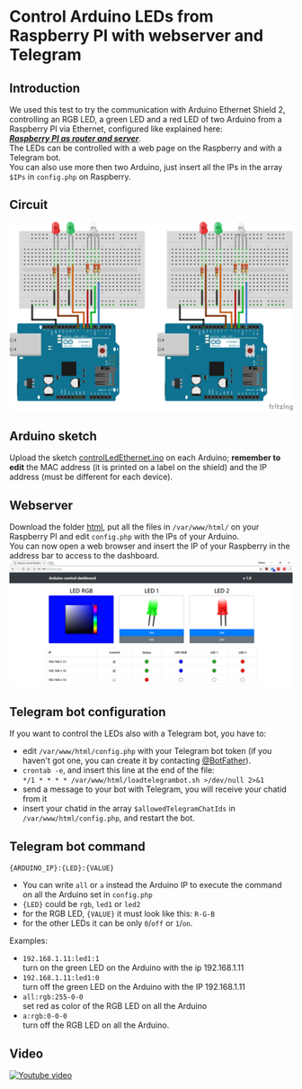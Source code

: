 # Control Arduino LEDs from Raspberry PI with webserver and Telegram

## Introduction
We used this test to try the communication with Arduino Ethernet Shield 2, controlling an RGB LED, a green LED and a red LED of two Arduino from a Raspberry PI via Ethernet, configured like explained here:  
[***Raspberry PI as router and server***](../001_Raspberry_PI_as_router_and_server/README.md).  
The LEDs can be controlled with a web page on the Raspberry and with a Telegram bot.  
You can also use more then two Arduino, just insert all the IPs in the array `$IPs` in `config.php` on Raspberry.

## Circuit
![Circuit](../../Images/Various/04.png)

## Arduino sketch
Upload the sketch [controlLedEthernet.ino](controlLedEthernet.ino) on each Arduino; **remember to edit** the MAC address (it is printed on a label on the shield) and the IP address (must be different for each device).

## Webserver
Download the folder [html](html), put all the files in `/var/www/html/` on your Raspberry PI and edit `config.php` with the IPs of your Arduino.  
You can now open a web browser and insert the IP of your Raspberry in the address bar to access to the dashboard.
![Screenshot](../../Images/Various/05.png)

## Telegram bot configuration
If you want to control the LEDs also with a Telegram bot, you have to:
* edit `/var/www/html/config.php` with your Telegram bot token (if you haven't got one, you can create it by contacting [@BotFather](http://t.me/BotFather)).
* `crontab -e`, and insert this line at the end of the file:  
`*/1 * * * * /var/www/html/loadtelegrambot.sh >/dev/null 2>&1`
* send a message to your bot with Telegram, you will receive your chatid from it
* insert your chatid in the array `$allowedTelegramChatIds` in `/var/www/html/config.php`, and restart the bot.

## Telegram bot command
```
{ARDUINO_IP}:{LED}:{VALUE}
```
* You can write `all` or `a` instead the Arduino IP to execute the command on all the Arduino set in `config.php`
* `{LED}` could be `rgb`, `led1` or `led2`
* for the RGB LED, `{VALUE}` it must look like this: `R-G-B`
* for the other LEDs it can be only `0`/`off` or `1`/`on`.

Examples:
* `192.168.1.11:led1:1`  
turn on the green LED on the Arduino with the ip 192.168.1.11
* `192.168.1.11:led1:0`  
turn off the green LED on the Arduino with the IP 192.168.1.11
* `all:rgb:255-0-0`  
set red as color of the RGB LED on all the Arduino
* `a:rgb:0-0-0`  
turn off the RGB LED on all the Arduino.

## Video
[![Youtube video](https://img.youtube.com/vi/0QzwFcCa-NE/0.jpg)](https://youtu.be/0QzwFcCa-NE)
